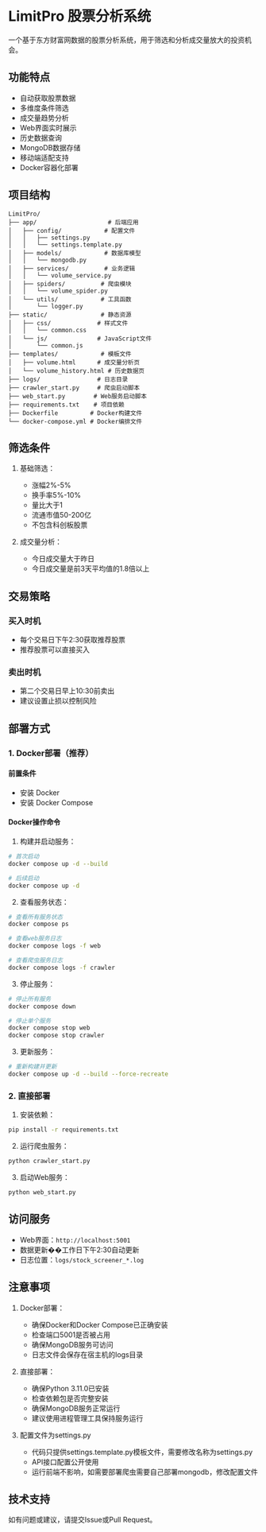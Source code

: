 # LimitPro 股票分析系统

一个基于东方财富网数据的股票分析系统，用于筛选和分析成交量放大的投资机会。

## 功能特点

- 自动获取股票数据
- 多维度条件筛选
- 成交量趋势分析
- Web界面实时展示
- 历史数据查询
- MongoDB数据存储
- 移动端适配支持
- Docker容器化部署

## 项目结构
```
LimitPro/
├── app/                    # 后端应用
│   ├── config/            # 配置文件
│   │   ├── settings.py
│   │   └── settings.template.py
│   ├── models/            # 数据库模型
│   │   └── mongodb.py
│   ├── services/          # 业务逻辑
│   │   └── volume_service.py
│   ├── spiders/          # 爬虫模块
│   │   └── volume_spider.py
│   └── utils/            # 工具函数
│       └── logger.py
├── static/               # 静态资源
│   ├── css/             # 样式文件
│   │   └── common.css
│   └── js/              # JavaScript文件
│       └── common.js
├── templates/            # 模板文件
│   ├── volume.html      # 成交量分析页
│   └── volume_history.html # 历史数据页
├── logs/                # 日志目录
├── crawler_start.py     # 爬虫启动脚本
├── web_start.py        # Web服务启动脚本
├── requirements.txt    # 项目依赖
├── Dockerfile         # Docker构建文件
└── docker-compose.yml # Docker编排文件
```

## 筛选条件

1. 基础筛选：
   - 涨幅2%-5%
   - 换手率5%-10%
   - 量比大于1
   - 流通市值50-200亿
   - 不包含科创板股票

2. 成交量分析：
   - 今日成交量大于昨日
   - 今日成交量是前3天平均值的1.8倍以上

## 交易策略

### 买入时机
- 每个交易日下午2:30获取推荐股票
- 推荐股票可以直接买入

### 卖出时机
- 第二个交易日早上10:30前卖出
- 建议设置止损以控制风险

## 部署方式

### 1. Docker部署（推荐）

#### 前置条件
- 安装 Docker
- 安装 Docker Compose

#### Docker操作命令

1. 构建并启动服务：
```bash
# 首次启动
docker compose up -d --build

# 后续启动
docker compose up -d
```

2. 查看服务状态：
```bash
# 查看所有服务状态
docker compose ps

# 查看web服务日志
docker compose logs -f web

# 查看爬虫服务日志
docker compose logs -f crawler
```

3. 停止服务：
```bash
# 停止所有服务
docker compose down

# 停止单个服务
docker compose stop web
docker compose stop crawler
```

3. 更新服务：
```bash
# 重新构建并更新
docker compose up -d --build --force-recreate
```

### 2. 直接部署

1. 安装依赖：
```bash
pip install -r requirements.txt
```

2. 运行爬虫服务：
```bash
python crawler_start.py
```

3. 启动Web服务：
```bash
python web_start.py
```

## 访问服务

- Web界面：`http://localhost:5001`
- 数据更新��工作日下午2:30自动更新
- 日志位置：`logs/stock_screener_*.log`

## 注意事项

1. Docker部署：
   - 确保Docker和Docker Compose已正确安装
   - 检查端口5001是否被占用
   - 确保MongoDB服务可访问
   - 日志文件会保存在宿主机的logs目录

2. 直接部署：
   - 确保Python 3.11.0已安装
   - 检查依赖包是否完整安装
   - 确保MongoDB服务正常运行
   - 建议使用进程管理工具保持服务运行

3. 配置文件为settings.py
   - 代码只提供settings.template.py模板文件，需要修改名称为settings.py
   - API接口配置公开使用
   - 运行前端不影响，如需要部署爬虫需要自己部署mongodb，修改配置文件

## 技术支持

如有问题或建议，请提交Issue或Pull Request。
